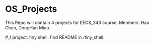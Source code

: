 OS_Projects
===========
This Repo will contain 4 projects for EECS_343 course.
Members: Hao Chen, DongHan Miao.

#_1 project: tiny shell: find README in /tiny_shell.
